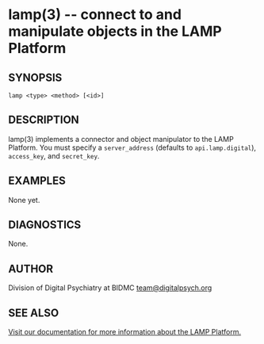 lamp(3) -- connect to and manipulate objects in the LAMP Platform
===

## SYNOPSIS

`lamp <type> <method> [<id>]`

## DESCRIPTION

lamp(3) implements a connector and object manipulator to the LAMP Platform. You must specify a `server_address` (defaults to `api.lamp.digital`), `access_key`, and `secret_key`.

## EXAMPLES

None yet. 

## DIAGNOSTICS 

None.

## AUTHOR

Division of Digital Psychiatry at BIDMC <team@digitalpsych.org>

## SEE ALSO 

[Visit our documentation for more information about the LAMP Platform.](https://docs.lamp.digital/)
